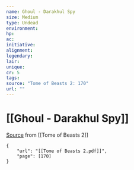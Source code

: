 ```yaml
---
name: Ghoul - Darakhul Spy
size: Medium
type: Undead
environment: 
hp: 
ac: 
initiative: 
alignment: 
legendary: 
lair: 
unique: 
cr: 5
tags: 
source: "Tome of Beasts 2: 170"
url: ""
---
```

# [[Ghoul - Darakhul Spy]]

[Source](zotero://open-pdf/library/items/9UQIAB6R?page=170) from [[Tome of Beasts 2]]

```pdf
{
	"url": "[[Tome of Beasts 2.pdf]]",
	"page": [170]
}
```

